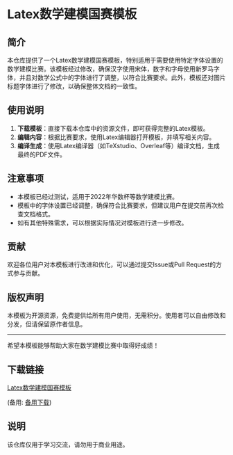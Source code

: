 # Latex数学建模国赛模板

## 简介

本仓库提供了一个Latex数学建模国赛模板，特别适用于需要使用特定字体设置的数学建模比赛。该模板经过修改，确保汉字使用宋体，数字和字母使用新罗马字体，并且对数学公式中的字体进行了调整，以符合比赛要求。此外，模板还对图片标题字体进行了修改，以确保整体文档的一致性。

## 使用说明

1. **下载模板**：直接下载本仓库中的资源文件，即可获得完整的Latex模板。
2. **编辑内容**：根据比赛要求，使用Latex编辑器打开模板，并填写相关内容。
3. **编译生成**：使用Latex编译器（如TeXstudio、Overleaf等）编译文档，生成最终的PDF文件。

## 注意事项

- 本模板已经过测试，适用于2022年华数杯等数学建模比赛。
- 模板中的字体设置已经调整，确保符合比赛要求，但建议用户在提交前再次检查文档格式。
- 如有其他特殊需求，可以根据实际情况对模板进行进一步修改。

## 贡献

欢迎各位用户对本模板进行改进和优化，可以通过提交Issue或Pull Request的方式参与贡献。

## 版权声明

本模板为开源资源，免费提供给所有用户使用，无需积分。使用者可以自由修改和分发，但请保留原作者信息。

---

希望本模板能够帮助大家在数学建模比赛中取得好成绩！

## 下载链接
[Latex数学建模国赛模板](https://pan.quark.cn/s/178417a42ecc) 

(备用: [备用下载](https://pan.baidu.com/s/13oj-1fS4s_G2sebQwCWa9w?pwd=1234))

## 说明

该仓库仅用于学习交流，请勿用于商业用途。
